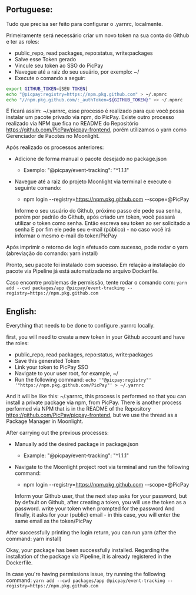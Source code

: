 ## Portuguese:

Tudo que precisa ser feito para configurar o .yarnrc, localmente.

Primeiramente será necessário criar um novo token na sua conta do Github e ter as roles:

- public_repo, read:packages, repo:status, write:packages
- Salve esse Token gerado
- Vincule seu token ao SSO do PicPay
- Navegue até a raiz do seu usuário, por exemplo: ~/
- Execute o comando a seguir:

```bash
export GITHUB_TOKEN=[SEU TOKEN]
echo "@picpay:registry=https://npm.pkg.github.com" > ~/.npmrc
echo "//npm.pkg.github.com/:_authToken=${GITHUB_TOKEN}" >> ~/.npmrc
```

E ficará assim: ~/.yarnrc, esse processo é realizado para que você possa instalar um pacote privado via npm, do PicPay. Existe outro processo realizado via NPM que fica no README do Repositório https://github.com/PicPay/picpay-frontend, porém utilizamos o yarn como Gerenciador de Pacotes no Moonlight.

Após realizado os processos anteriores:

- Adicione de forma manual o pacote desejado no package.json
  - Exemplo: "@picpay/event-tracking": "^1.1.1"
- Navegue até a raiz do projeto Moonlight via terminal e execute o seguinte comando:

  - npm login --registry=https://npm.pkg.github.com --scope=@PicPay

  Informe o seu usuário do Github, próximo passo ele pede sua senha, porém por padrão do Github, após criado um token, você passará utilizar o token como senha.
  Então escreva seu token ao ser solicitado a senha
  E por fim ele pede seu e-mail (público) - no caso você irá informar o mesmo e-mail do token/PicPay

Após imprimir o retorno de login efetuado com sucesso, pode rodar o yarn (abreviação do comando: yarn install)

Pronto, seu pacote foi instalado com sucesso. Em relação a instalação do pacote via Pipeline já está automatizada no arquivo Dockerfile.

Caso encontre problemas de permissão, tente rodar o comando com:
`yarn add --cwd packages/app @picpay/event-tracking --registry=https://npm.pkg.github.com`

## English:

Everything that needs to be done to configure .yarnrc locally.

first, you will need to create a new token in your Github account and have the roles:

- public_repo, read:packages, repo:status, write:packages
- Save this generated Token
- Link your token to PicPay SSO
- Navigate to your user root, for example, ~/
- Run the following command:
  `echo '"@picpay:registry"' '"https://npm.pkg.github.com/PicPay"' > ~/.yarnrc`

And it will be like this: ~/.yarnrc, this process is performed so that you can install a private package via npm, from PicPay. There is another process performed via NPM that is in the README of the Repository https://github.com/PicPay/picpay-frontend, but we use the thread as a Package Manager in Moonlight.

After carrying out the previous processes:

- Manually add the desired package in package.json
  - Example: "@picpay/event-tracking": "^1.1.1"
- Navigate to the Moonlight project root via terminal and run the following command:

  - npm login --registry=https://npm.pkg.github.com --scope=@PicPay

  Inform your Github user, that the next step asks for your password, but by default on Github, after creating a token, you will use the token as a password.
  write your token when prompted for the password
  And finally, it asks for your (public) email - in this case, you will enter the same email as the token/PicPay

After successfully printing the login return, you can run yarn (after the command: yarn install)

Okay, your package has been successfully installed. Regarding the installation of the package via Pipeline, it is already registered in the Dockerfile.

In case you're having permissions issue, try running the following command:
`yarn add --cwd packages/app @picpay/event-tracking --registry=https://npm.pkg.github.com`
